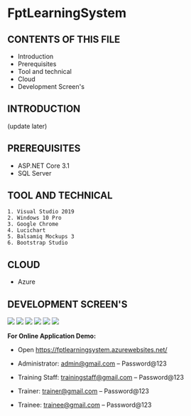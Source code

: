 # FptLearningSystem

CONTENTS OF THIS FILE
---------------------

 * Introduction
 * Prerequisites
 * Tool and technical
 * Cloud
 * Development Screen's


INTRODUCTION
------------

(update later)


PREREQUISITES
------------

- ASP.NET Core 3.1
- SQL Server


TOOL AND TECHNICAL
------------

    1. Visual Studio 2019
    2. Windows 10 Pro
    3. Google Chrome
    4. Lucichart
    5. Balsamiq Mockups 3
    6. Bootstrap Studio


CLOUD
-------------

- Azure

DEVELOPMENT SCREEN'S
-------------

![](https://i.ibb.co/pfnRsGt/index.png)
![](https://i.ibb.co/T4HWPbD/login.png)
![](https://i.ibb.co/qYd5Qnj/dashboard.png)
![](https://i.ibb.co/qj9rmkv/table.png)
![](https://i.ibb.co/X2CpfNB/create-user.png)
![](https://i.ibb.co/qmJPNRb/create.png)

**For Online Application Demo:**

- Open https://fptlearningsystem.azurewebsites.net/

- Administrator: admin@gmail.com – Password@123
- Training Staff: trainingstaff@gmail.com – Password@123
- Trainer: trainer@gmail.com – Password@123
- Trainee: trainee@gmail.com – Password@123

